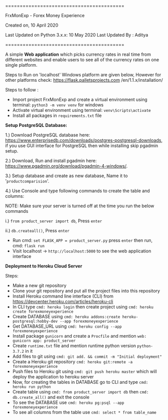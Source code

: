 =========================================

FrxMonExp - Forex Money Experience

Created on, 10 April 2020

Last Updated on Python 3.x.x: 10 May 2020
Last Updated By : Aditya

=========================================

A simple <strong> Web application</strong> which picks currency rates in real time from different websites
and enable users to see all of the currency rates on one single platform.

Steps to Run on 'localhost' Windows platform are given below, However for other platforms check: https://flask.palletsprojects.com
/en/1.1.x/installation/

Steps to follow :
- Import project FrxMonExp and create a virtual environment using terminal: `python3 -m venv venv` for windows
- Activate virtual environment using terminal: `venv\Scripts\activate`
- Install all packages in `requirements.txt` file

**Setup PostgreSQL Database:**

1.) Download PostgreSQL database here: https://www.enterprisedb.com/downloads/postgres-postgresql-downloads, if you use GUI interface for PostgreSQL then while installing skip pgadmin setup.

2.) Download, Run and install pgadmin here: https://www.pgadmin.org/download/pgadmin-4-windows/.

3.) Setup database and create as new database, Name it to '`productcomparision`'.

4.) Use Console and type following commands to create the table and columns:

  NOTE: Make sure your server is turned off at the time you run the below commands
    
  i.) `from product_server import db`, Press `enter`
  
  ii.) `db.createall()`, Press `enter`
    
- Run cmd: `set FLASK_APP = product_server.py` press `enter` then run, cmd: `flask run`
- Visit localhost -> `http://localhost:5000` to see the web application interface


**Deployment to Heroku Cloud Server**

Steps:
- Make a new git repository
- Clone your git repository and put all the project files into this repository
- Install Heroku command line interface (CLI) from https://devcenter.heroku.com/articles/heroku-cli
- In CLI type `cmd: heroku login` then create project using `cmd: heroku create forexmoneyexperience`
- Create DATABASE using `cmd: heroku addons:create heroku-postgresql:hobby-dev --app forexmoneyexperience`
- Get DATABASE_URL using `cmd: heroku config --app forexmoneyexperience`
- Install package `gunicorn` and create a `Procfile` and mention `web: gunicorn app: product_server`
- Create `runtime.txt` file and mention runtime python version `python-3.7.2` in it
- Add files to git using `cmd: git add. && commit -m "Initial deployment"`
- Create a Heroku git repository `cmd: heroku git:remote -a forexmoneyexperience`
- Push files to Heroku git using `cmd: git push heroku master` which will deploy the application to heroku server
- Now, for creating the tables in DATABASE go to CLI and type `cmd: heroku run python`
- Create table using `cmd: from product_server import db` then `cmd: db.create_all()` and exit the console
- To see the DATABASE use `cmd: heroku pg:psql --app forexmoneyexperience`
- To see all columns from the table use `cmd: select * from table_name`
